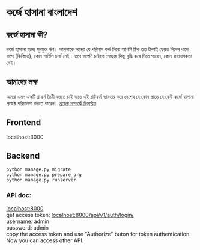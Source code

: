 # কর্জে হাসানা বাংলাদেশ

## কর্জে হাসানা কী?

কর্জে হাসানা হচ্ছে সুদমুক্ত ঋণ। আপনাকে আমরা যে পরিমান কর্জ দিবো আপনি ঠিক তত টাকাই ফেরত দিবেন ধাপে ধাপে (কিস্তিতে), কোন সার্ভিস চার্জ নেই। তবে আপনি চাইলে সেচ্ছায় কিছু বৃদ্ধি করে দিতে পারেন, কোন বাধ্যবাধকতা নেই।

## আমাদের লক্ষ

আমরা এমন একটি প্লাফর্ম তৈরী করতে চাই যাতে এই প্লাটফর্ম ব্যাবহার করে দেশের যে কোন প্রান্তে যে কেউ কর্জে হাসানা প্রজেক্ট পরিচালনা করতে পারেন।
[প্রজেক্ট সম্পর্কে বিস্তারিত](https://docs.google.com/document/d/1GiPgOxU19B5d-DzzesWb6RXrlbmu5xDvSKjMW0vDsC8/edit?usp=sharing)

## Frontend

localhost:3000

## Backend

```
python manage.py migrate
python manage.py prepare_org
python manage.py runserver
```

### API doc:

[localhost:8000](http://localhost:8000/)  
 get access token: [localhost:8000/api/v1/auth/login/](localhost:8000/api/v1/auth/login/)  
 username: admin  
 password: admin  
 copy the access token and use "Authorize" buton for token authentication. Now you can access other API.
